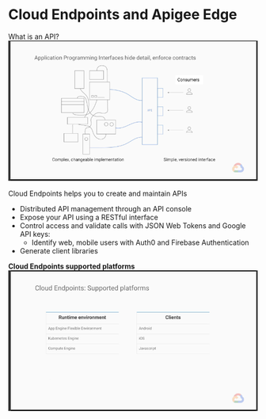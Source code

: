 # Cloud Endpoints and Apigee Edge

What is an API?
![Alt text](images/whatisanapi.png?raw=true "What is an API")

Cloud Endpoints helps you to create and maintain APIs
* Distributed API management through an API console
* Expose your API using a RESTful interface
* Control access and validate calls with JSON Web Tokens and Google API keys:
  * Identify web, mobile users with Auth0 and Firebase Authentication
* Generate client libraries

**Cloud Endpoints supported platforms**
![Alt text](images/cloudpointssupportedplatforms.png?raw=true "Cloud Endpoints supported platforms")
